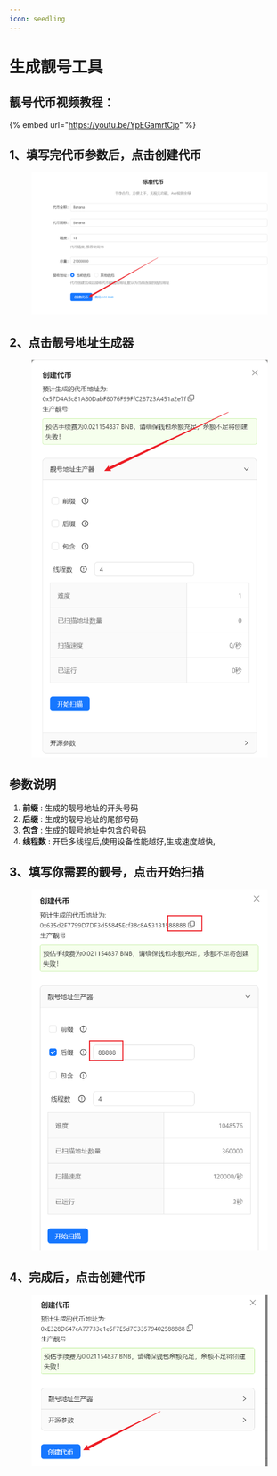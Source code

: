 ```yaml
---
icon: seedling
---
```


# 生成靓号工具

## 靓号代币视频教程：

{% embed url="https://youtu.be/YpEGamrtCjo" %}

## 1、填写完代币参数后，点击创建代币

<figure><img src="../.gitbook/assets/image (329).png" alt=""><figcaption></figcaption></figure>

## 2、点击靓号地址生成器

<figure><img src="../.gitbook/assets/image (330).png" alt=""><figcaption></figcaption></figure>

## 参数说明  <a href="#can-shu-shuo-ming" id="can-shu-shuo-ming"></a>

1. **前缀** : 生成的靓号地址的开头号码
2. **后缀** : 生成的靓号地址的尾部号码
3. **包含** : 生成的靓号地址中包含的号码
4. **线程数** : 开启多线程后,使用设备性能越好,生成速度越快,

## 3、填写你需要的靓号，点击开始扫描

<figure><img src="../.gitbook/assets/image (331).png" alt=""><figcaption></figcaption></figure>

## 4、完成后，点击创建代币

<figure><img src="../.gitbook/assets/image (332).png" alt=""><figcaption></figcaption></figure>
